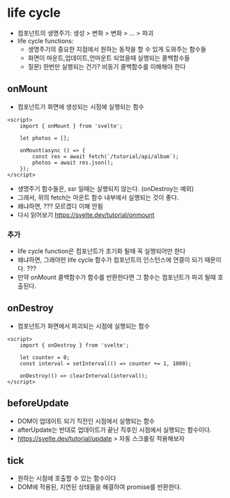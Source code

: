 # life cycle
* 컴포넌트의 생명주기: 생성 > 변화 > 변화 > ... > 파괴
* life cycle functions:
  * 생명주기의 중요한 지점에서 원하는 동작을 할 수 있게 도와주는 함수들
  * 화면이 마운트,업데이트,언마운트 되었을때 실행되는 콜백함수들
  * 질문) 한번만 실행되는 건가? 비동기 콜백함수를 이해해야 한다

## onMount
* 컴포넌트가 화면에 생성되는 시점에 실행되는 함수
```svelte
<script>
	import { onMount } from 'svelte';

	let photos = [];

	onMount(async () => {
		const res = await fetch(`/tutorial/api/album`);
		photos = await res.json();
	});
</script>
```
* 생명주기 함수들은, ssr 일때는 실행되지 않는다. (onDestroy는 예외)
* 그래서, 위의 fetch는 마운트 함수 내부에서 실행되는 것이 좋다.
* 왜냐하면, ??? 모르겠다 이해 안됨
* 다시 읽어보기 https://svelte.dev/tutorial/onmount
### 추가
* life cycle function은 컴포넌트가 초기화 될때 꼭 실행되어만 한다
* 왜냐하면, 그래야만 life cycle 함수가 컴포넌트의 인스턴스에 연결이 되기 때문이다. ??? 
* 만약 onMount 콜백함수가 함수를 반환한다면 그 함수는 컴포넌트가 파괴 될때 호출된다.


## onDestroy
* 컴포넌트가 화면에서 파괴되는 시점에 실행되는 함수
```svelte
<script>
	import { onDestroy } from 'svelte';

	let counter = 0;
	const interval = setInterval(() => counter += 1, 1000);

	onDestroy(() => clearInterval(interval));
</script>
```


## beforeUpdate
* DOM이 업데이트 되기 직전인 시점에서 실행되는 함수
* afterUpdate는 반대로 업데이트가 끝난 직후인 시점에서 실행되는 함수이다.
* https://svelte.dev/tutorial/update > 자동 스크롤링 적용해보자


## tick
* 원하는 시점에 호출할 수 있는 함수이다
* DOM에 적용된, 지연된 상태들을 해결하여 promise를 반환한다. 